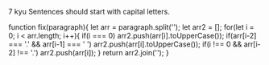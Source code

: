 7 kyu
Sentences should start with capital letters.

function fix(paragraph){
  let arr = paragraph.split('');
  let arr2 = [];
  for(let i = 0; i < arr.length; i++){
    if(i === 0) arr2.push(arr[i].toUpperCase());
    if(arr[i-2] === '.' && arr[i-1] === ' ') arr2.push(arr[i].toUpperCase());
    if(i !== 0 && arr[i-2] !== '.') arr2.push(arr[i]);
  }
  return arr2.join('');
}
